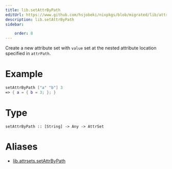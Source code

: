 ```yaml
---
title: lib.setAttrByPath
editUrl: https://www.github.com/hsjobeki/nixpkgs/blob/migrated/lib/attrsets.nix#L100C5
description: lib.setAttrByPath
sidebar:

    order: 8
---
```


Create a new attribute set with `value` set at the nested attribute location specified in `attrPath`.

# Example

```nix
setAttrByPath ["a" "b"] 3
=> { a = { b = 3; }; }
```

# Type

```
setAttrByPath :: [String] -> Any -> AttrSet
```


# Aliases

- [lib.attrsets.setAttrByPath](/nix-doc-comments/reference/lib/attrsets/lib-attrsets-setattrbypath)


